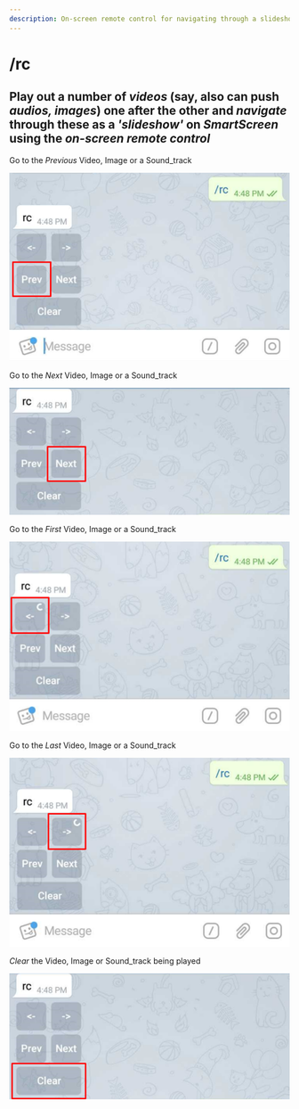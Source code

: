 ```yaml
---
description: On-screen remote control for navigating through a slideshow or a playlist
---
```


# /rc

## Play out a number of _videos_ \(say, also can push _audios, images_\) one after the other and _**navigate**_ **through** these as a _**'slideshow'**_ on _SmartScreen_ using the _**on-screen remote control**_ 

Go to the _Previous_ Video, Image or a Sound\_track

![](.gitbook/assets/rc_p_t.png)

Go to the _Next_ Video, Image or a Sound\_track

![](.gitbook/assets/rc_n_t.png)

Go to the _First_ Video, Image or a Sound\_track

![](.gitbook/assets/rc_f_t.png)

Go to the _Last_ Video, Image or a Sound\_track

![](.gitbook/assets/rc_l_t.png)

 _Clear_ the Video, Image or Sound\_track being played

![](.gitbook/assets/rc_c_t.png)

